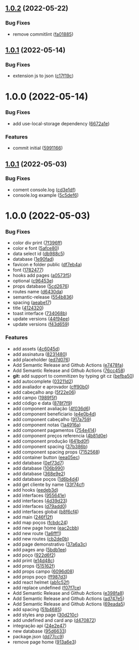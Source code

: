 ## [1.0.2](https://github.com/alxUI/boilerplate-alx/compare/v1.0.1...v1.0.2) (2022-05-22)


### Bug Fixes

* remove commitlint ([fa01885](https://github.com/alxUI/boilerplate-alx/commit/fa0188511e2084ca80a1914244990bed95070b1c))

## [1.0.1](https://github.com/alxUI/boilerplate-alx/compare/v1.0.0...v1.0.1) (2022-05-14)


### Bug Fixes

* extension js to json ([c17f19c](https://github.com/alxUI/boilerplate-alx/commit/c17f19c1de14bd739b0bdf3a258f77eaed8868cf))

# 1.0.0 (2022-05-14)


### Bug Fixes

* add use-local-storage dependency ([6672a1e](https://github.com/alxUI/boilerplate-alx/commit/6672a1ed6adfa20ae23d377cc4bbc2301bd32dad))


### Features

* commit initial ([5991166](https://github.com/alxUI/boilerplate-alx/commit/5991166b0f1c02c41e80a477e5af2baed9776bb2))

## [1.0.1](https://github.com/ialexanderbrito/origem/compare/v1.0.0...v1.0.1) (2022-05-03)


### Bug Fixes

* coment console.log ([cd3e1df](https://github.com/ialexanderbrito/origem/commit/cd3e1df99ca5c77099d24b0069e32f4d25120552))
* console.log example ([5c5def6](https://github.com/ialexanderbrito/origem/commit/5c5def6d5aeb4d2df7a021cb6a9bcd1290ad1ed6))

# 1.0.0 (2022-05-03)


### Bug Fixes

* color div print ([7f396ff](https://github.com/ialexanderbrito/origem/commit/7f396ff1285dc2dd72b5833201f103aa0cbdea74))
* color e font ([5afce80](https://github.com/ialexanderbrito/origem/commit/5afce802547ff451af85dd2337eddf1e9f0cee4d))
* data select id ([db988c5](https://github.com/ialexanderbrito/origem/commit/db988c5d4213a26ae28666c0cf91fd2278d8ff98))
* database ([1e90fad](https://github.com/ialexanderbrito/origem/commit/1e90fad857a02ff94729a4d1b4b7b70410846d1f))
* favicon e folder public ([df7eb4a](https://github.com/ialexanderbrito/origem/commit/df7eb4a553216e7209bb288b1764d3cf665cd018))
* font ([1782477](https://github.com/ialexanderbrito/origem/commit/17824775a80deff163514557d15826d6bb155792))
* hooks add pages ([a0573f5](https://github.com/ialexanderbrito/origem/commit/a0573f505c2ddcb2551029f527cb5a40ac5ff37b))
* optional ([c96453e](https://github.com/ialexanderbrito/origem/commit/c96453ef7e15f19941fbeafef8e4a2d869e8862e))
* props database ([5cd2676](https://github.com/ialexanderbrito/origem/commit/5cd26766a86417c55a48a4a22d3cf3f90f0e7502))
* routes name ([d6430da](https://github.com/ialexanderbrito/origem/commit/d6430da226f730deac116d06006d216c0413e27b))
* semantic-release ([554b836](https://github.com/ialexanderbrito/origem/commit/554b836c0033793251ee7b2f7b6f919735f80a6d))
* spacing ([aeabe17](https://github.com/ialexanderbrito/origem/commit/aeabe17f5f28545e07f3dc38c868ed3c74f7887a))
* title ([4124320](https://github.com/ialexanderbrito/origem/commit/412432008bb9bde6cd894beab8bb495698b32421))
* toast interface ([734068b](https://github.com/ialexanderbrito/origem/commit/734068b2681e220ce7df99a498a7d6394ff2c579))
* update versions ([44f94ee](https://github.com/ialexanderbrito/origem/commit/44f94ee9882529a6be0b28f3353c7c1e36728cee))
* update versions ([f43d659](https://github.com/ialexanderbrito/origem/commit/f43d659d6145d0b5b4be3c3f0e713947d97d126e))


### Features

* add assets ([4c6045d](https://github.com/ialexanderbrito/origem/commit/4c6045dd4c626be83c0544bd46e163617d6f82a4))
* add assinatura ([8231480](https://github.com/ialexanderbrito/origem/commit/8231480244c874c02d9d2c67c6825ccfddf6ba42))
* add placeholder ([ed7d076](https://github.com/ialexanderbrito/origem/commit/ed7d076a147801a41066499b16892d45d838d5f2))
* Add Semantic Release and Github Actions ([e7478fa](https://github.com/ialexanderbrito/origem/commit/e7478fabf48ca3211c8fd92d1b9199a40366886b))
* Add Semantic Release and Github Actions ([76cc458](https://github.com/ialexanderbrito/origem/commit/76cc458b1cb6295688f88da59b350d82da59e19f))
* **git:** add support to commitizen by typing git cz ([befba50](https://github.com/ialexanderbrito/origem/commit/befba5042044b0310b0515a0e5bc967c8c8fa137))
* add autocomplete ([03211d2](https://github.com/ialexanderbrito/origem/commit/03211d276e2608261bdf470837beed24b50c2b8f))
* add avaliador e aprovador ([cff90b0](https://github.com/ialexanderbrito/origem/commit/cff90b0d48587e76c1b7146849ce29278bb6aee6))
* add cabeçalho anp ([5f22e06](https://github.com/ialexanderbrito/origem/commit/5f22e06465472fc8cd4d772249f1ca4065816bf9))
* add campo ([1989f5f](https://github.com/ialexanderbrito/origem/commit/1989f5f5af6f7fcf7b5a6950c6bde78bc0cd5b3c))
* add código e data ([878f7f9](https://github.com/ialexanderbrito/origem/commit/878f7f9d98e998fa690d1de16c24284a1e7d3104))
* add component avaliação ([4f036d6](https://github.com/ialexanderbrito/origem/commit/4f036d6250a3b5419204b9de47923024cb9b3a8a))
* add component beneficiario ([e4e0b4d](https://github.com/ialexanderbrito/origem/commit/e4e0b4df7c0b75725be10f0ee8b77cb2ba2eb990))
* add component cabeçalho ([917a759](https://github.com/ialexanderbrito/origem/commit/917a759af8d3d0569cb3ff96cbe94beba5b6b4fa))
* add component notas ([1a4916a](https://github.com/ialexanderbrito/origem/commit/1a4916a57196a72b22132769a631326a25404bee))
* add component pagamentos ([754e414](https://github.com/ialexanderbrito/origem/commit/754e4141da041d1282de3424f741fc2bd1620e54))
* add component preços referencia ([4b81d0e](https://github.com/ialexanderbrito/origem/commit/4b81d0eba3e9f1a379a90ff5fae0d4df34ce0e8b))
* add component produção ([641bd0f](https://github.com/ialexanderbrito/origem/commit/641bd0f4d5580594f95f637a2f394e3fc656fdf5))
* add component spacing ([37b386b](https://github.com/ialexanderbrito/origem/commit/37b386b7f6e3061a6b411f27e0604423ee887094))
* add component spacing props ([7152568](https://github.com/ialexanderbrito/origem/commit/71525688f571cc26b792b1e00c06d57f9f636bec))
* add container button ([eea05ec](https://github.com/ialexanderbrito/origem/commit/eea05ec4d8f8d3fe0a880021d96c6c56e1ee5e21))
* add database ([0ef73d7](https://github.com/ialexanderbrito/origem/commit/0ef73d7264d83ce91d0bc24039253c28fca46c2a))
* add database ([106b990](https://github.com/ialexanderbrito/origem/commit/106b990bb2024a48934cb4f065a18c7cf1d01143))
* add database ([368e9e2](https://github.com/ialexanderbrito/origem/commit/368e9e2491a3fe18be62236b75a104ac4e42c46b))
* add database poços ([1d6b4d4](https://github.com/ialexanderbrito/origem/commit/1d6b4d4d76cd5e8c7ac5ae97acd327889384d896))
* add get cliente by name ([33f74cf](https://github.com/ialexanderbrito/origem/commit/33f74cf79387aa07214f657f35631021a70d5143))
* add hooks ([eedeb3d](https://github.com/ialexanderbrito/origem/commit/eedeb3d0ce91bd597c0f12c493c6c8e341657e4c))
* add interfaces ([955641e](https://github.com/ialexanderbrito/origem/commit/955641e37befec76efc11584163c8e7bd97d70a0))
* add interfaces ([4d39d23](https://github.com/ialexanderbrito/origem/commit/4d39d231f7b8450ecb2f64687f54961cad86b13a))
* add interfaces ([d79add0](https://github.com/ialexanderbrito/origem/commit/d79add018ddb44fa9691556cd1858fc19b601ea4))
* add interfaces global ([b8f6cf4](https://github.com/ialexanderbrito/origem/commit/b8f6cf46dcfb32879c7e28c7c7d05bae91616a07))
* add main ([246f12f](https://github.com/ialexanderbrito/origem/commit/246f12fa85b4ebac5900dd695aa4c09a8c710374))
* add map poços ([fcbdc24](https://github.com/ialexanderbrito/origem/commit/fcbdc24a378228c34cc2bd28fff6161016186144))
* add new page home ([eac2cbb](https://github.com/ialexanderbrito/origem/commit/eac2cbbf6b30443f0307ca6e7c1ae5ba3018653c))
* add new route ([1a6fff1](https://github.com/ialexanderbrito/origem/commit/1a6fff1ea81ca4e3174467bb482a6565fe047cba))
* add new routes ([cb2de0b](https://github.com/ialexanderbrito/origem/commit/cb2de0b7054a21e6b7371532c352bc01a965c5b7))
* add page demonstrativo ([37a6a3c](https://github.com/ialexanderbrito/origem/commit/37a6a3c77fac7f7ddc4ba2079fe4f9d8ff06fa85))
* add pages anp ([5bdb1ee](https://github.com/ialexanderbrito/origem/commit/5bdb1eeefeb7cb1e948e6d82fd97f9fb4e135eea))
* add poço ([922d6f2](https://github.com/ialexanderbrito/origem/commit/922d6f2f812d3b0a11e52c14c4b0a1f088efa832))
* add print ([e14d48c](https://github.com/ialexanderbrito/origem/commit/e14d48ced06a9148004e151f00c82200f888ab76))
* add props ([515162f](https://github.com/ialexanderbrito/origem/commit/515162fba49dad6a709aa7a1553728b8ee627faa))
* add props campo ([6096d08](https://github.com/ialexanderbrito/origem/commit/6096d08a3f0599a348ba5a6b78681c12bee3791c))
* add props poço ([ff987d3](https://github.com/ialexanderbrito/origem/commit/ff987d3bc9475e902fcdb66256b7e93d1be67030))
* add react helmet ([ab1c52f](https://github.com/ialexanderbrito/origem/commit/ab1c52fee32fb7ad7973a8204c043ac067e6503b))
* add replace undefined ([f07f7ce](https://github.com/ialexanderbrito/origem/commit/f07f7ce780790010065f5286649701eacc510b41))
* Add Semantic Release and Github Actions ([e398fa8](https://github.com/ialexanderbrito/origem/commit/e398fa894b78d677b15e46c3d5c05a0d222dd444))
* Add Semantic Release and Github Actions ([ad747e5](https://github.com/ialexanderbrito/origem/commit/ad747e54bb51933493d81ff7987c61d6c4e597dc))
* Add Semantic Release and Github Actions ([69eada5](https://github.com/ialexanderbrito/origem/commit/69eada567f6135bd1548904d4b882a048c91c532))
* add spacing ([51b4685](https://github.com/ialexanderbrito/origem/commit/51b468599e6eab830eaed1a9ddee3c878fb22103))
* add styles anp page ([30d210c](https://github.com/ialexanderbrito/origem/commit/30d210c88d7a5642abd61e32181b9943008914cb))
* add undefined and card anp ([d470872](https://github.com/ialexanderbrito/origem/commit/d4708727ef8c6a23476618c3763eab1577dd214d))
* integração api ([24e2e47](https://github.com/ialexanderbrito/origem/commit/24e2e47ba19d88a1cde602bf0120ae15d34f0130))
* new database ([95d6633](https://github.com/ialexanderbrito/origem/commit/95d6633e9fdfdbe060a426ca60fea9463c9a29c6))
* package.json ([dd77cc9](https://github.com/ialexanderbrito/origem/commit/dd77cc96ce59c20275f9eed2e3f50a761b8fc0c5))
* remove page home ([913a6e3](https://github.com/ialexanderbrito/origem/commit/913a6e3f7f07467551c677c803d79fa56aa980d4))
